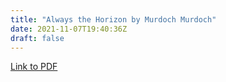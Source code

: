 ```yaml
---
title: "Always the Horizon by Murdoch Murdoch"
date: 2021-11-07T19:40:36Z
draft: false
---
```


[Link to PDF](/rdk_website/books/always_the_horizon.pdf)

